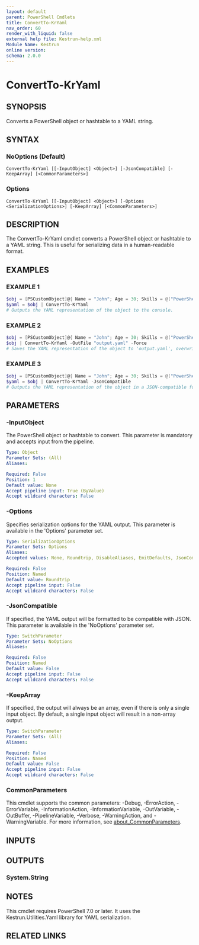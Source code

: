 ```yaml
---
layout: default
parent: PowerShell Cmdlets
title: ConvertTo-KrYaml
nav_order: 60
render_with_liquid: false
external help file: Kestrun-help.xml
Module Name: Kestrun
online version:
schema: 2.0.0
---
```


# ConvertTo-KrYaml

## SYNOPSIS
Converts a PowerShell object or hashtable to a YAML string.

## SYNTAX

### NoOptions (Default)
```
ConvertTo-KrYaml [[-InputObject] <Object>] [-JsonCompatible] [-KeepArray] [<CommonParameters>]
```

### Options
```
ConvertTo-KrYaml [[-InputObject] <Object>] [-Options <SerializationOptions>] [-KeepArray] [<CommonParameters>]
```

## DESCRIPTION
The ConvertTo-KrYaml cmdlet converts a PowerShell object or hashtable to a
YAML string.
This is useful for serializing data in a human-readable format.

## EXAMPLES

### EXAMPLE 1
```powershell
$obj = [PSCustomObject]@{ Name = "John"; Age = 30; Skills = @("PowerShell", "YAML") }
$yaml = $obj | ConvertTo-KrYaml
# Outputs the YAML representation of the object to the console.
```

### EXAMPLE 2
```powershell
$obj = [PSCustomObject]@{ Name = "John"; Age = 30; Skills = @("PowerShell", "YAML") }
$obj | ConvertTo-KrYaml -OutFile "output.yaml" -Force
# Saves the YAML representation of the object to 'output.yaml', overwriting the file if it already exists.
```

### EXAMPLE 3
```powershell
$obj = [PSCustomObject]@{ Name = "John"; Age = 30; Skills = @("PowerShell", "YAML") }
$yaml = $obj | ConvertTo-KrYaml -JsonCompatible
# Outputs the YAML representation of the object in a JSON-compatible format to the console.
```

## PARAMETERS

### -InputObject
The PowerShell object or hashtable to convert.
This parameter is mandatory and accepts input from the pipeline.

```yaml
Type: Object
Parameter Sets: (All)
Aliases:

Required: False
Position: 1
Default value: None
Accept pipeline input: True (ByValue)
Accept wildcard characters: False
```

### -Options
Specifies serialization options for the YAML output.
This parameter is available in the 'Options' parameter set.

```yaml
Type: SerializationOptions
Parameter Sets: Options
Aliases:
Accepted values: None, Roundtrip, DisableAliases, EmitDefaults, JsonCompatible, DefaultToStaticType, WithIndentedSequences, OmitNullValues, UseFlowStyle, UseSequenceFlowStyle

Required: False
Position: Named
Default value: Roundtrip
Accept pipeline input: False
Accept wildcard characters: False
```

### -JsonCompatible
If specified, the YAML output will be formatted to be compatible with JSON.
This parameter is available in the 'NoOptions' parameter set.

```yaml
Type: SwitchParameter
Parameter Sets: NoOptions
Aliases:

Required: False
Position: Named
Default value: False
Accept pipeline input: False
Accept wildcard characters: False
```

### -KeepArray
If specified, the output will always be an array, even if there is only a single input object.
By default, a single input object will result in a non-array output.

```yaml
Type: SwitchParameter
Parameter Sets: (All)
Aliases:

Required: False
Position: Named
Default value: False
Accept pipeline input: False
Accept wildcard characters: False
```

### CommonParameters
This cmdlet supports the common parameters: -Debug, -ErrorAction, -ErrorVariable, -InformationAction, -InformationVariable, -OutVariable, -OutBuffer, -PipelineVariable, -Verbose, -WarningAction, and -WarningVariable. For more information, see [about_CommonParameters](http://go.microsoft.com/fwlink/?LinkID=113216).

## INPUTS

## OUTPUTS

### System.String
## NOTES
This cmdlet requires PowerShell 7.0 or later.
It uses the Kestrun.Utilities.Yaml library for YAML serialization.

## RELATED LINKS
